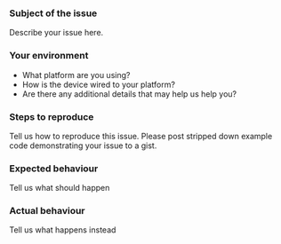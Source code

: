 ### Subject of the issue
Describe your issue here.

### Your environment
* What platform are you using?
* How is the device wired to your platform?
* Are there any additional details that may help us help you?

### Steps to reproduce
Tell us how to reproduce this issue. Please post stripped down example code demonstrating your issue to a gist.

### Expected behaviour
Tell us what should happen

### Actual behaviour
Tell us what happens instead
